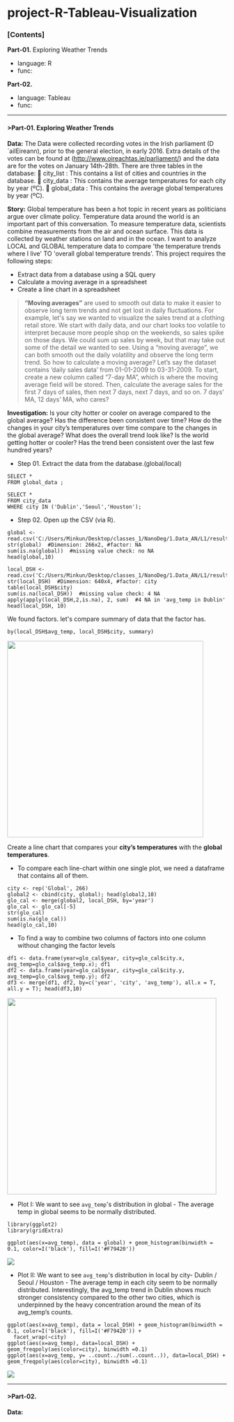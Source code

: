 # project-R-Tableau-Visualization

### [Contents] 

__Part-01.__ Exploring Weather Trends
  - language: R
  - func:

__Part-02.__ 
  - language: Tableau
  - func: 

----------------------------------------------------------------------
#### >Part-01. Exploring Weather Trends

__Data:__ The Data were collected recording votes in the Irish parliament (D´ailEireann), prior to the general election, in early 2016. Extra details of the votes can be found at (http://www.oireachtas.ie/parliament/) and the data are for the votes on January 14th-28th.
There are three tables in the database:
	city_list :  This contains a list of cities and countries in the database. 
	city_data :  This contains the average temperatures for each city by year (ºC).
	global_data :  This contains the average global temperatures by year (ºC).

__Story:__ Global temperature has been a hot topic in recent years as politicians argue over climate policy. Temperature data around the world is an important part of this conversation. To measure temperature data, scientists combine measurements from the air and ocean surface. This data is collected by weather stations on land and in the ocean. I want to analyze LOCAL and GLOBAL temperature data to compare 'the temperature trends where I live' TO 'overall global temperature trends'. This project requires the following steps:
  -	Extract data from a database using a SQL query
  -	Calculate a moving average in a spreadsheet
  -	Create a line chart in a spreadsheet
  > __“Moving averages”__ are used to smooth out data to make it easier to observe long term trends and not get lost in daily fluctuations. For example, let's say we wanted to visualize the sales trend at a clothing retail store. We start with daily data, and our chart looks too volatile to interpret because more people shop on the weekends, so sales spike on those days. We could sum up sales by week, but that may take out some of the detail we wanted to see. Using a “moving average”, we can both smooth out the daily volatility and observe the long term trend. So how to calculate a moving average? 
Let’s say the dataset contains ‘daily sales data’ from 01-01-2009 to 03-31-2009. To start, create a new column called “7-day MA”, which is where the moving average field will be stored. Then, calculate the average sales for the first 7 days of sales, then next 7 days, next 7 days, and so on. 7 days’ MA, 12 days’ MA, who cares? 

__Investigation:__ Is your city hotter or cooler on average compared to the global average? Has the difference been consistent over time? How do the changes in your city’s temperatures over time compare to the changes in the global average? What does the overall trend look like? Is the world getting hotter or cooler? Has the trend been consistent over the last few hundred years?

 - Step 01. Extract the data from the database.(global/local)
```
SELECT *
FROM global_data ;

SELECT *
FROM city_data
WHERE city IN ('Dublin','Seoul','Houston');
```
 - Step 02. Open up the CSV (via R).
```
global <- read.csv('C:/Users/Minkun/Desktop/classes_1/NanoDeg/1.Data_AN/L1/results_global.csv')
str(global)  #Dimension: 266x2, #factor: NA
sum(is.na(global))  #missing value check: no NA
head(global,10)

local_DSH <- read.csv('C:/Users/Minkun/Desktop/classes_1/NanoDeg/1.Data_AN/L1/results_DSH.csv')
str(local_DSH)  #Dimension: 640x4, #factor: city
table(local_DSH$city)  
sum(is.na(local_DSH))  #missing value check: 4 NA 
apply(apply(local_DSH,2,is.na), 2, sum)  #4 NA in 'avg_temp in Dublin'
head(local_DSH, 10)
```
We found factors. let's compare summary of data that the factor has. 
```
by(local_DSH$avg_temp, local_DSH$city, summary)
```
<img src="https://user-images.githubusercontent.com/31917400/35399901-521af376-01ed-11e8-96ea-3edab8ba62d2.jpg" width="450" height="450" />

Create a line chart that compares your **city’s temperatures** with the **global temperatures**.
 - To compare each line-chart within one single plot, we need a dataframe that contains all of them. 
```
city <- rep('Global', 266) 
global2 <- cbind(city, global); head(global2,10)
glo_cal <- merge(global2, local_DSH, by='year')
glo_cal <- glo_cal[-5]
str(glo_cal) 
sum(is.na(glo_cal))
head(glo_cal,10)
```
 - To find a way to combine two columns of factors into one column without changing the factor levels
```
df1 <- data.frame(year=glo_cal$year, city=glo_cal$city.x, avg_temp=glo_cal$avg_temp.x); df1
df2 <- data.frame(year=glo_cal$year, city=glo_cal$city.y, avg_temp=glo_cal$avg_temp.y); df2
df3 <- merge(df1, df2, by=c('year', 'city', 'avg_temp'), all.x = T, all.y = T); head(df3,10)
```
<img src="https://user-images.githubusercontent.com/31917400/35413929-df134bfe-0218-11e8-9732-77a67f7bd515.jpg" width="480" height="450" />

 - Plot I: We want to see `avg_temp`'s distribution in global - The average temp in global seems to be normally distributed. 
```
library(ggplot2)
library(gridExtra)

ggplot(aes(x=avg_temp), data = global) + geom_histogram(binwidth = 0.1, color=I('black'), fill=I('#F79420'))
```
<img src="https://user-images.githubusercontent.com/31917400/35414135-88a2c1cc-0219-11e8-8828-8413db1b1cd0.jpeg" />

 - Plot II: We want to see `avg_temp`'s distribution in local by city- Dublin / Seoul / Houston - The average temp in each city seem to be normally distributed. Interestingly, the avg_temp trend in Dublin shows much stronger consistency compared to the other two cities, which is underpinned by the heavy concentration around the mean of its avg_temp’s counts. 
```
ggplot(aes(x=avg_temp), data = local_DSH) + geom_histogram(binwidth = 0.1, color=I('black'), fill=I('#F79420')) + 
  facet_wrap(~city)
ggplot(aes(x=avg_temp), data=local_DSH) + geom_freqpoly(aes(color=city), binwidth =0.1)
ggplot(aes(x=avg_temp, y= ..count../sum(..count..)), data=local_DSH) + geom_freqpoly(aes(color=city), binwidth =0.1)
```
<img src="https://user-images.githubusercontent.com/31917400/35414406-48819766-021a-11e8-82cd-75e45f8beeaf.jpeg" />




----------------------------------------------------------------------
#### >Part-02. 

__Data:__ 








  


